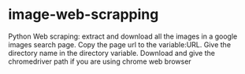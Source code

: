 # image-web-scrapping
Python Web scraping: extract and download all the images in a google images search page. 
Copy the page url to the variable:URL.
Give the directory name in the directory variable. 
Download and give the chromedriver path if you are using chrome web browser
